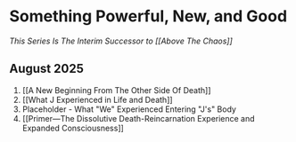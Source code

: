 # Something Powerful, New, and Good
*This Series Is The Interim Successor to [[Above The Chaos]]*  

## August 2025

1. [[A New Beginning From The Other Side Of Death]]   
2. [[What J Experienced in Life and Death]]   
3. Placeholder - What "We" Experienced Entering "J's" Body  
4. [[Primer—The Dissolutive Death-Reincarnation Experience and Expanded Consciousness]]  


